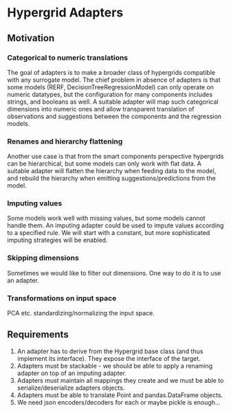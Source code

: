# Hypergrid Adapters

## Motivation

### Categorical to numeric translations
The goal of adapters is to make a broader class of hypergrids compatible with any surrogate model. The chief problem in absence of adapters is that some models (RERF, DecisionTreeRegressionModel)
can only operate on numeric datatypes, but the configuration for many components includes strings, and booleans as well. A suitable adapter will map such categorical dimensions into numeric ones 
and allow transparent translation of observations and suggestions between the components and the regression models.

### Renames and hierarchy flattening
Another use case is that from the smart components perspective hypergrids can be hierarchical, but some models can only work with flat data. A suitable adapter will flatten the hierarchy when 
feeding data to the model, and rebuild the hierarchy when emitting suggestions/predictions from the model.

### Imputing values
Some models work well with missing values, but some models cannot handle them. An imputing adapter could be used to impute values according to a specified rule. We will start with a constant, 
but more sophisticated imputing strategies will be enabled.

### Skipping dimensions
Sometimes we would like to filter out dimensions. One way to do it is to use an adapter.

### Transformations on input space
PCA etc. standardizing/normalizing the input space.


## Requirements
1. An adapter has to derive from the Hypergrid base class (and thus implement its interface). They expose the interface of the target.
1. Adapters must be stackable - we should be able to apply a renaming adapter on top of an imputing adapter.
1. Adapters must maintain all mappings they create and we must be able to serialize/deserialize adapters objects.
1. Adapters must be able to translate Point and pandas.DataFrame objects.
1. We need json encoders/decoders for each or maybe pickle is enough...

